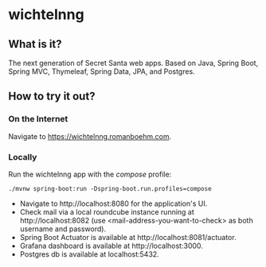 # wichtelnng

## What is it?

The next generation of Secret Santa web apps. Based on Java, Spring Boot, Spring MVC, Thymeleaf, Spring Data, JPA, and
Postgres.

## How to try it out?

### On the Internet

Navigate to https://wichtelnng.romanboehm.com.

### Locally

Run the wichtelnng app with the _compose_ profile:
```shell
./mvnw spring-boot:run -Dspring-boot.run.profiles=compose
```
- Navigate to http://localhost:8080 for the application's UI.
- Check mail via a local roundcube instance running at http://localhost:8082 (use \<mail-address-you-want-to-check\> as both username and password).
- Spring Boot Actuator is available at http://localhost:8081/actuator.
- Grafana dashboard is available at http://localhost:3000.
- Postgres db is available at localhost:5432.
